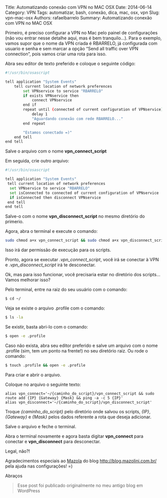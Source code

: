 Title: Automatizando conexão com VPN no MAC OSX
Date: 2014-06-14
Category: VPN
Tags: automatizar, bash, conexão, dica, mac, osx, vpn
Slug: vpn-mac-osx
Authors: rafaelbarrelo
Summary: Automatizando conexão com VPN no MAC OSX

Primeiro, é preciso configurar a VPN no Mac pelo painel de configurações (não vou entrar nesse detalhe aqui, mas é bem tranquilo…). Para o exemplo, vamos supor que o nome da VPN criada é RBARRELO, já configurada com usuario e senha e sem marcar a opção “Send all traffic over VPN connection”, pois vamos criar uma rota para isso.

Abra seu editor de texto preferido e coloque o seguinte código:

```sh
#!/usr/bin/osascript

tell application "System Events"
    tell current location of network preferences
        set VPNservice to service "RBARRELO"
        if exists VPNservice then
            connect VPNservice
        end if
        repeat until (connected of current configuration of VPNservice)
            delay 1
            "Aguardando conexão com rede RBARRELO..."
        end repeat

        "Estamos conectado =)"
    end tell
end tell
```
Salve o arquivo com o nome **vpn_connect_script**

Em seguida, crie outro arquivo:
```sh
#!/usr/bin/osascript

tell application "System Events"
 tell current location of network preferences
  set VPNservice to service "RBARRELO"
  set isConnected to connected of current configuration of VPNservice
  if isConnected then disconnect VPNservice
 end tell
end tell
```
Salve-o com o nome **vpn_disconnect_script** no mesmo diretório do primerio.

Agora, abra o terminal e execute o comando:
```sh
sudo chmod a+x vpn_connect_script && sudo chmod a+x vpn_disconnect_script
```
Isso irá dar permissão de execução para os scripts.

Pronto, agora se executar *.vpn_connect_script*, você irá se conectar à VPN e *.vpn_disconnect_script* irá te desconectar.

Ok, mas para isso funcionar, você precisaria estar no diretório dos scripts… Vamos melhorar isso?

Pelo terminal, entre na raiz do seu usuário com o comando:

```sh
$ cd ~/
```
Veja se existe o arquivo .profile com o comando:
```sh
$ ls -la
```
Se existir, basta abri-lo com o comando:
```sh
$ open -e .profile
```
Caso não exista, abra seu editor preferido e salve um arquivo com o nome .profile (sim, tem um ponto na frente!) no seu diretório raiz. Ou rode o comando:
```sh
$ touch .profile && open -e .profile
```
Para criar e abrir o arquivo.

Coloque no arquivo o seguinte texto:
```
alias vpn_connect='~/{caminho_do_script}/vpn_connect_script && sudo route add {IP} {Gateway} {Mask} && ping -a -c 5 {IP}'
alias vpn_disconnect='~/{caminho_do_script}/vpn_disconnect_script'
```
Troque *{caminho_do_script}* pelo diretório onde salvou os scripts, *{IP}*, *{Gateway}* e *{Mask}* pelos dados referente a rota que deseja adicionar.

Salve o arquivo e feche o terminal.

Abra o terminal novamente e agora basta digitar **vpn_connect** para conectar e **vpn_disconnect** para desconectar.

Legal, não?!

Agradecimentos especiais ao [Mazola] do blog http://blog.mazolini.com.br/ pela ajuda nas configurações! =)

Abraços

[Mazola]:https://plus.google.com/+EduardoMazolini



> Esse post foi publicado originalmente no meu antigo blog em WordPress
